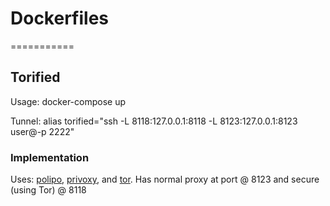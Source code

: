 # Dockerfiles
===========

## Torified

Usage:  docker-compose up


Tunnel: alias torified="ssh -L 8118:127.0.0.1:8118 -L 8123:127.0.0.1:8123 user@<ip>-p 2222"

### Implementation

Uses: [polipo](https://github.com/jech/polipo), [privoxy](https://www.privoxy.org/), and [tor](https://www.torproject.org/).  Has normal proxy at port @ 8123 and secure (using Tor) @ 8118
